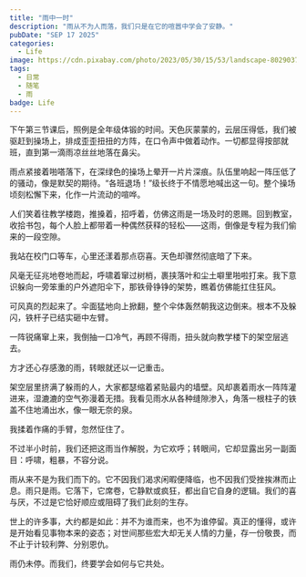 ```yaml
---
title: "雨中一时"
description: "雨从不为人而落，我们只是在它的喧嚣中学会了安静。"
pubDate: "SEP 17 2025"
categories:
  - Life
image: https://cdn.pixabay.com/photo/2023/05/30/15/53/landscape-8029037_960_720.jpg
tags:
  - 日常
  - 随笔
  - 雨
badge: Life
---
```


下午第三节课后，照例是全年级体锻的时间。天色灰蒙蒙的，云层压得低，我们被驱赶到操场上，排成歪歪扭扭的方阵，在口令声中做着动作。一切都显得按部就班，直到第一滴雨凉丝丝地落在鼻尖。

雨点紧接着啪嗒落下，在深绿色的操场上晕开一片片深痕。队伍里响起一阵压低了的骚动，像是默契的期待。“各班退场！”级长终于不情愿地喊出这一句。整个操场顷刻松懈下来，化作一片流动的喧哗。

人们笑着往教学楼跑，推搡着，招呼着，仿佛这雨是一场及时的恩赐。回到教室，收拾书包，每个人脸上都带着一种偶然获释的轻松——这雨，倒像是专程为我们偷来的一段空隙。

我站在校门口等车，心里还漾着那点窃喜。天色却骤然彻底暗了下来。

风毫无征兆地卷地而起，呼啸着窜过树梢，裹挟落叶和尘土噼里啪啦打来。我下意识躲向一旁笨重的户外遮阳伞下，那铁骨铮铮的架势，瞧着仿佛能扛住狂风。

可风真的烈起来了。伞面猛地向上掀翻，整个伞体轰然朝我这边倒来。根本不及躲闪，铁杆子已结实砸中左臂。

一阵锐痛窜上来，我倒抽一口冷气，再顾不得雨，扭头就向教学楼下的架空层逃去。

方才还心存感激的雨，转眼就还以一记重击。

架空层里挤满了躲雨的人，大家都瑟缩着紧贴最内的墙壁。风却裹着雨水一阵阵灌进来，湿漉漉的空气弥漫着无措。我看见雨水从各种缝隙渗入，角落一根柱子的铁盖不住地涌出水，像一眼无奈的泉。

我揉着作痛的手臂，忽然怔住了。

不过半小时前，我们还把这雨当作解脱，为它欢呼；转眼间，它却显露出另一副面目：呼啸，粗暴，不容分说。

雨从来不是为我们而下的。它不因我们渴求闲暇便降临，也不因我们受挫挨淋而止息。雨只是雨。它落下，它席卷，它静默或疯狂，都出自它自身的逻辑。我们的喜与厌，不过是它恰好顺应或阻碍了我们此刻的生存。

世上的许多事，大约都是如此：并不为谁而来，也不为谁停留。真正的懂得，或许是开始看见事物本来的姿态；对世间那些宏大却无关人情的力量，存一份敬畏，而不止于计较利弊、分别恩仇。

雨仍未停。而我们，终要学会如何与它共处。